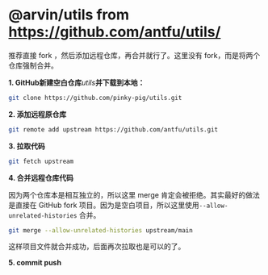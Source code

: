 # @arvin/utils from https://github.com/antfu/utils/


推荐直接 fork ，然后添加远程仓库，再合并就行了。这里没有 fork，而是将两个仓库强制合并。

**1.  GitHub新建空白仓库***utils***并下载到本地：**

```bash
git clone https://github.com/pinky-pig/utils.git
```

**2. 添加远程原仓库**

```bash
git remote add upstream https://github.com/antfu/utils.git
```

**3. 拉取代码**

```bash
git fetch upstream
```

**4. 合并远程仓库代码**

因为两个仓库本是相互独立的，所以这里 merge 肯定会被拒绝。其实最好的做法是直接在 GitHub fork 项目。因为是空白项目，所以这里使用`--allow-unrelated-histories` 合并。

```bash
git merge --allow-unrelated-histories upstream/main
```

这样项目文件就合并成功，后面再次拉取也是可以的了。

**5. commit push**
